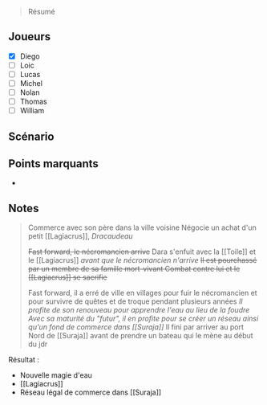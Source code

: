> Résumé

## Joueurs

- [x] Diego
- [ ] Loic
- [ ] Lucas
- [ ] Michel
- [ ] Nolan
- [ ] Thomas
- [ ] William

## Scénario


## Points marquants

- 

## Notes

> Commerce avec son père dans la ville voisine
> Négocie un achat d'un petit [[Lagiacrus]], *Dracaudeau*
> 
> ~~Fast forward, le nécromancien arrive~~
> Dara s'enfuit avec la [[Toile]] et le [[Lagiacrus]] *avant que le nécromancien n'arrive*
> ~~Il est pourchassé par un membre de sa famille mort-vivant
> Combat contre lui et le [[Lagiacrus]] se sacrifie~~
> 
> Fast forward, il a erré de ville en villages pour fuir le nécromancien et pour survivre de quêtes et de troque pendant plusieurs années
> *Il profite de son renouveau pour apprendre l'eau au lieu de la foudre
> Avec sa maturité du "futur", il en profite pour se créer un réseau ainsi qu'un fond de commerce dans [[Suraja]]*
> Il fini par arriver au port Nord de [[Suraja]] avant de prendre un bateau qui le mène au début du jdr

Résultat :
- Nouvelle magie d'eau
- [[Lagiacrus]]
- Réseau légal de commerce dans [[Suraja]]